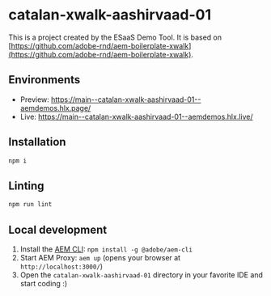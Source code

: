 # catalan-xwalk-aashirvaad-01
This is a project created by the ESaaS Demo Tool. It is based on [https://github.com/adobe-rnd/aem-boilerplate-xwalk](https://github.com/adobe-rnd/aem-boilerplate-xwalk).

## Environments
- Preview: https://main--catalan-xwalk-aashirvaad-01--aemdemos.hlx.page/
- Live: https://main--catalan-xwalk-aashirvaad-01--aemdemos.hlx.live/

## Installation

```sh
npm i
```

## Linting

```sh
npm run lint
```

## Local development

1. Install the [AEM CLI](https://github.com/adobe/helix-cli): `npm install -g @adobe/aem-cli`
1. Start AEM Proxy: `aem up` (opens your browser at `http://localhost:3000/`)
1. Open the `catalan-xwalk-aashirvaad-01` directory in your favorite IDE and start coding :)
